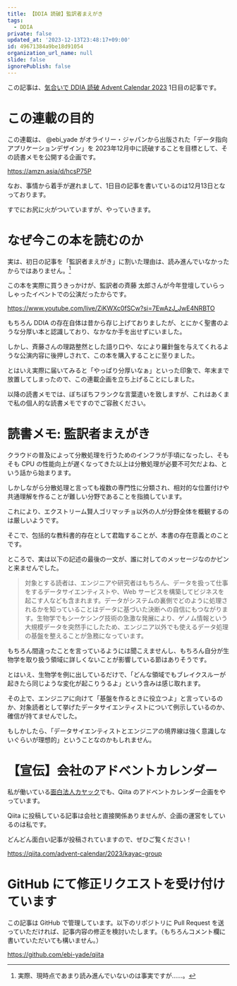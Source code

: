 ```yaml
---
title: 【DDIA 読破】監訳者まえがき
tags:
  - DDIA
private: false
updated_at: '2023-12-13T23:48:17+09:00'
id: 49671384a9be18d91054
organization_url_name: null
slide: false
ignorePublish: false
---
```

この記事は、[気合いで DDIA 読破 Advent Calendar 2023](https://qiita.com/advent-calendar/2023/ddia) 1日目の記事です。

# この連載の目的

この連載は、 @ebi_yade がオライリー・ジャパンから出版された「データ指向アプリケーションデザイン」を 2023年12月中に読破することを目標として、その読書メモを公開する企画です。

https://amzn.asia/d/hcsP75P

なお、事情から着手が遅れまして、1日目の記事を書いているのは12月13日となっております。

すでにお尻に火がついていますが、やっていきます。

# なぜ今この本を読むのか

実は、初日の記事を「監訳者まえがき」に割いた理由は、読み進んでいなかったからではありません。[^1]

この本を実際に買うきっかけが、監訳者の斉藤 太郎さんが今年登壇していらっしゃったイベントでの公演だったからです。

https://www.youtube.com/live/ZiKWXc0fSCw?si=7EwAzJ_JwE4NRBTO

もちろん DDIA の存在自体は昔から存じ上げておりましたが、とにかく聖書のような分厚い本と認識しており、なかなか手を出せずにいました。

しかし、斉藤さんの理路整然とした語り口や、なにより羅針盤を与えてくれるような公演内容に後押しされて、この本を購入することに至りました。

とはいえ実際に届いてみると「やっぱり分厚いなぁ」といった印象で、年末まで放置してしまったので、この連載企画を立ち上げることにしました。

以降の読書メモでは、ぼちぼちフランクな言葉遣いを致しますが、これはあくまで私の個人的な読書メモですのでご容赦ください。

# 読書メモ: 監訳者まえがき

クラウドの普及によって分散処理を行うためのインフラが手頃になったし、そもそも CPU の性能向上が遅くなってきた以上は分散処理が必要不可欠だよね、という話から始まります。

しかしながら分散処理と言っても複数の専門性に分類され、相対的な位置付けや共通理解を作ることが難しい分野であることを指摘しています。

これにより、エクストリーム賢人ゴリマッチョ以外の人が分野全体を概観するのは厳しいようです。

そこで、包括的な教科書的存在として君臨することが、本書の存在意義とのことです。

ところで、実は以下の記述の最後の一文が、誰に対してのメッセージなのかピンと来ませんでした。

> 対象とする読者は、エンジニアや研究者はもちろん、データを扱って仕事をするデータサイエンティストや、Web サービスを構築してビジネスを起こす人なども含まれます。データがシステムの裏側でどのように処理されるかを知っていることはデータに基づいた決断への自信にもつながります。生物学でもシーケシング技術の急激な発展により、ゲノム情報という大規模データを突然手にしたため、エンジニア以外でも使えるデータ処理の基盤を整えることが急務になっています。

もちろん間違ったことを言っているようには聞こえませんし、もちろん自分が生物学を取り扱う領域に詳しくないことが影響している節はありそうです。

とはいえ、生物学を例に出しているだけで、「どんな領域でもブレイクスルーが起きたら同じような変化が起こりうるよ」という含みは感じ取れます。

その上で、エンジニアに向けて「基盤を作るときに役立つよ」と言っているのか、対象読者として挙げたデータサイエンティストについて例示しているのか、確信が持てませんでした。

もしかしたら、「データサイエンティストとエンジニアの境界線は強く意識しないぐらいが理想的」ということなのかもしれません。

# 【宣伝】会社のアドベントカレンダー

私が働いている[面白法人カヤック](https://www.kayac.com/)でも、Qiita のアドベントカレンダー企画をやっています。

Qiita に投稿している記事は会社と直接関係ありませんが、企画の運営をしているのは私です。

どんどん面白い記事が投稿されていますので、ぜひご覧ください！

https://qiita.com/advent-calendar/2023/kayac-group

# GitHub にて修正リクエストを受け付けています

この記事は GitHub で管理しています。以下のリポジトリに Pull Request を送っていただければ、記事内容の修正を検討いたします。（もちろんコメント欄に書いていただいても構いません。）

https://github.com/ebi-yade/qiita

[^1]: 実際、現時点であまり読み進んでいないのは事実ですが......。
